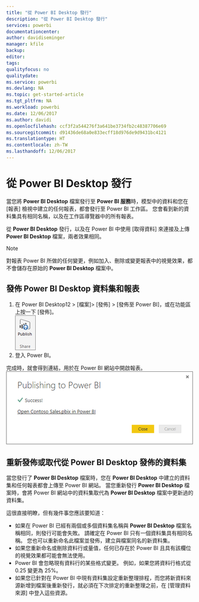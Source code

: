 ```yaml
---
title: "從 Power BI Desktop 發行"
description: "從 Power BI Desktop 發行"
services: powerbi
documentationcenter: 
author: davidiseminger
manager: kfile
backup: 
editor: 
tags: 
qualityfocus: no
qualitydate: 
ms.service: powerbi
ms.devlang: NA
ms.topic: get-started-article
ms.tgt_pltfrm: NA
ms.workload: powerbi
ms.date: 12/06/2017
ms.author: davidi
ms.openlocfilehash: ccf3f2a544276f3a641be3734fb2c48387706e69
ms.sourcegitcommit: d91436de68a0e833ecff18d976de9d9431bc4121
ms.translationtype: HT
ms.contentlocale: zh-TW
ms.lasthandoff: 12/06/2017
---
```

# <a name="publish-from-power-bi-desktop"></a>從 Power BI Desktop 發行
當您將 **Power BI Desktop** 檔案發行至 **Power BI 服務**時，模型中的資料和您在 [報表] 檢視中建立的任何報表，都會發行至 Power BI 工作區。 您會看到新的資料集具有相同名稱，以及在工作區導覽器中的所有報表。

從 **Power BI Desktop** 發行，以及在 Power BI 中使用 [取得資料] 來連接及上傳 **Power BI Desktop** 檔案，兩者效果相同。

> [!NOTE]
> 對報表 Power BI 所做的任何變更，例如加入、刪除或變更報表中的視覺效果，都不會儲存在原始的 **Power BI Desktop** 檔案中。
> 
> 

## <a name="to-publish-a-power-bi-desktop-dataset-and-reports"></a>發佈 Power BI Desktop 資料集和報表
1. 在 Power BI Desktop12 \> [檔案]\> [發佈] \> [發佈至 Power BI]，或在功能區上按一下 [發佈]。  
   ![](media/desktop-upload-desktop-files/pbid_publish_publishbutton.png)
2. 登入 Power BI。

完成時，就會得到連結，用於在 Power BI 網站中開啟報表。  
    ![](media/desktop-upload-desktop-files/pbid_publish_success.png)

## <a name="re-publish-or-replace-a-dataset-published-from-power-bi-desktop"></a>重新發佈或取代從 Power BI Desktop 發佈的資料集
當您發行了 **Power BI Desktop** 檔案時，您在 **Power BI Desktop** 中建立的資料集和任何報表都會上傳至 Power BI 網站。 當您重新發行 **Power BI Desktop** 檔案時，會將 Power BI 網站中的資料集取代為 **Power BI Desktop** 檔案中更新過的資料集。

這很直接明瞭，但有幾件事您應該要知道：

* 如果在 Power BI 已經有兩個或多個資料集名稱與 **Power BI Desktop** 檔案名稱相同，則發行可能會失敗。 請確定在 Power BI 只有一個資料集具有相同名稱。 您也可以重新命名此檔案並發佈，建立與檔案同名的新資料集。
* 如果您重新命名或刪除資料行或量值，任何已存在於 Power BI 且具有該欄位的視覺效果都可能會無法使用。 
* Power BI 會忽略現有資料行的某些格式變更。 例如，如果您將資料行格式從 0.25 變更為 25%。
* 如果您已針對在 Power BI 中現有資料集設定重新整理排程，而您將新資料來源新增到檔案後重新發行，就必須在下次排定的重新整理之前，在 [管理資料來源] 中登入這些資源。

